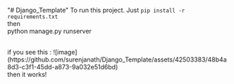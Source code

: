 "# Django_Template" 
To run this project.
Just `pip install -r requirements.txt`
<br>
then
<br/>
python manage.py runserver

<br/>
if you see this : 
![image](https://github.com/surenjanath/Django_Template/assets/42503383/48b4a8d3-c3f1-45dd-a873-9a032e51d6bd)
<br/> then it works!
